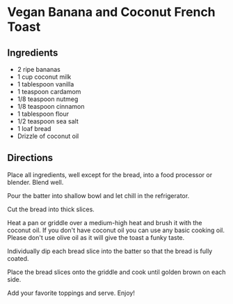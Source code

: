 # Vegan Banana and Coconut French Toast

## Ingredients
- 2 ripe bananas
- 1 cup coconut milk
- 1 tablespoon vanilla
- 1 teaspoon cardamom
- 1/8 teaspoon nutmeg
- 1/8 teaspoon cinnamon
- 1 tablespoon flour
- 1/2 teaspoon sea salt
- 1 loaf bread
- Drizzle of coconut oil

## Directions
Place all ingredients, well except for the bread, into a food processor or blender. Blend well. 

Pour the batter into shallow bowl and let chill in the refrigerator. 

Cut the bread into thick slices.

Heat a pan or griddle over a medium-high heat and brush it with the coconut oil. If you don't have coconut oil you can use any basic cooking oil. Please don't use olive oil as it will give the toast a funky taste.

Individually dip each bread slice into the batter so that the bread is fully coated.

Place the bread slices onto the griddle and cook until golden brown on each side. 

Add your favorite toppings and serve. Enjoy!

